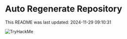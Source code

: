 # Auto Regenerate Repository

This README was last updated: 2024-11-29 09:10:31

 ![TryHackMe](https://tryhackme.com/badge/533634)